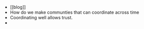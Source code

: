 - [[blog]]
- How do we make communties that can coordinate across time
- Coordinating well allows trust.
-